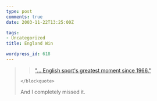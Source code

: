 ```yaml
---
type: post
comments: true
date: 2003-11-22T13:25:00Z

tags:
- Uncategorized
title: England Win

wordpress_id: 618
---
```


<blockquote>
		
> 
> ["... English sport's greatest moment since 1966."](http://news.bbc.co.uk/sport1/hi/rugby_union/rugby_world_cup/3228728.stm)
> 
> 
	</blockquote>



	

And I completely missed it. 

